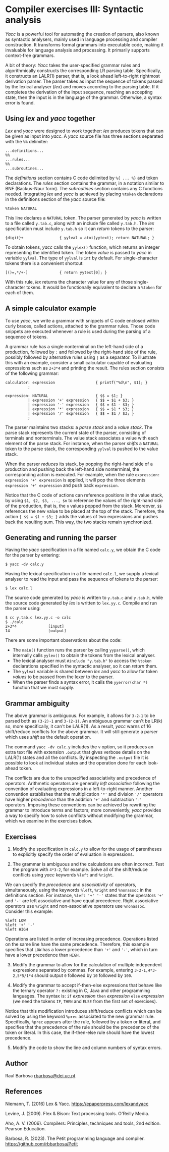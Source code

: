 # Compiler exercises III: Syntactic analysis

_Yacc_ is a powerful tool for automating the creation of parsers, also known as syntactic analysers, mainly used in language processing and compiler construction. It transforms formal grammars into executable code, making it invaluable for language analysis and processing. It primarily supports context-free grammars.

A bit of theory: _Yacc_ takes the user-specified grammar rules and algorithmically constructs the corresponding LR parsing table. Specifically, it constructs an LALR(1) parser, that is, a look ahead left-to-right rightmost derivation parser. The parser takes as input the sequence of tokens passed by the lexical analyser (_lex_) and moves according to the parsing table. If it completes the derivation of the input sequence, reaching an accepting state, then the input is in the language of the grammar. Otherwise, a syntax error is found.

## Using _lex_ and _yacc_ together

_Lex_ and _yacc_ were designed to work together: _lex_ produces tokens that can be given as input into _yacc_. A _yacc_ source file has three sections separated with the `%%` delimiter:

    ...definitions...
    %% 
    ...rules...
    %% 
    ...subroutines...

The _definitions_ section contains C code delimited by ``%{ ... %}`` and token declarations. The _rules_ section contains the grammar, in a notation similar to BNF (Backus-Naur form). The _subroutines_ section contains any C functions needed. Integrating _lex_ and _yacc_ is achieved by placing ``%token`` declarations in the definitions section of the _yacc_ source file:

    %token NATURAL

This line declares a ``NATURAL`` token. The parser generated by _yacc_ is written to a file called ``y.tab.c``, along with an include file called ``y.tab.h``. The _lex_ specification must include ``y.tab.h`` so it can _return_ tokens to the parser:

    {digit}+                { yylval = atoi(yytext); return NATURAL; }

To obtain tokens, _yacc_ calls the ``yylex()`` function, which returns an integer representing the identified token. The token _value_ is passed to _yacc_ in variable ``yylval``. The type of ``yylval`` is ``int`` by default. For single-character tokens there is a convenient shortcut:

    [()=,*/+-]              { return yytext[0]; }

With this rule, _lex_ returns the character value for any of those single-character tokens. It would be functionally equivalent to declare a ``%token`` for each of them.

## A simple calculator example

To use _yacc_, we write a grammar with snippets of C code enclosed within curly braces, called actions, attached to the grammar rules. Those code snippets are executed whenever a rule is used during the parsing of a sequence of tokens.

A grammar rule has a single nonterminal on the left-hand side of a production, followed by ``:`` and followed by the right-hand side of the rule, possibly followed by alternative rules using ``|`` as a separator. To illustrate this with an example, consider a small calculator capable of evaluating expressions such as ``2+3*4`` and printing the result. The rules section consists of the following grammar:

    calculator: expression                  { printf("%d\n", $1); }
              ;

    expression: NATURAL                     { $$ = $1; }
              | expression '+' expression   { $$ = $1 + $3; }
              | expression '-' expression   { $$ = $1 - $3; }
              | expression '*' expression   { $$ = $1 * $3; }
              | expression '/' expression   { $$ = $1 / $3; }
              ;

The parser maintains two stacks: a _parse stack_ and a _value stack_. The parse stack represents the current state of the parser, consisting of terminals and nonterminals. The value stack associates a value with each element of the parse stack. For instance, when the parser _shifts_ a ``NATURAL`` token to the parse stack, the corresponding ``yylval`` is pushed to the value stack.

When the parser _reduces_ its stack, by popping the right-hand side of a production and pushing back the left-hand side nonterminal, the corresponding action is executed. For example, when the rule ``expression: expression '+' expression`` is applied, it will pop the three elements ``expression '+' expression`` and push back ``expression``.

Notice that the C code of actions can reference positions in the value stack, by using ``$1, $2, $3, ..., $n`` to reference the values of the right-hand side of the production, that is, the ``n`` values popped from the stack. Moreover, ``$$`` references the new value to be placed at the top of the stack. Therefore, the action ``{ $$ = $1 + $3; }`` adds the values of two expressions and pushes back the resulting sum. This way, the two stacks remain synchronized.

## Generating and running the parser

Having the _yacc_ specification in a file named ``calc.y``, we obtain the C code for the parser by entering:

    $ yacc -dv calc.y

Having the lexical specification in a file named ``calc.l``, we supply a lexical analyser to read the input and pass the sequence of tokens to the parser:

    $ lex calc.l

The source code generated by _yacc_ is written to ``y.tab.c`` and ``y.tab.h``, while the source code generated by _lex_ is written to ``lex.yy.c``. Compile and run the parser using:

    $ cc y.tab.c lex.yy.c -o calc
    $ ./calc
    2+3*4              [input]
    14                 [output]

There are some important observations about the code:

- The ``main()`` function runs the parser by calling ``yyparse()``, which internally calls ``yylex()`` to obtain the tokens from the lexical analyser.
- The lexical analyser must ``#include "y.tab.h"`` to access the ``%token`` declarations specified in the syntactic analyser, so it can _return_ them.
- The ``yylval`` variable is shared between _lex_ and _yacc_ to allow for token _values_ to be passed from the lexer to the parser.
- When the parser finds a syntax error, it calls the ``yyerror(char *)`` function that we must supply.

## Grammar ambiguity

The above grammar is ambiguous. For example, it allows for ``3-2-1`` to be parsed both as ``(3-2)-1`` and ``3-(2-1)``. An ambiguous grammar can't be LR(k) so, more specifically, it can't be LALR(1). As a result, _yacc_ warns of 16 shift/reduce conflicts for the above grammar. It will still generate a parser which uses _shift_ as the default operation.

The command ``yacc -dv calc.y`` includes the ``v`` option, so it produces an extra text file with extension ``.output`` that gives verbose details on the LALR(1) states and all the conflicts. By inspecting the ``.output`` file it is possible to look at individual states and the operation done for each look-ahead token.

The conflicts are due to the unspecified associativity and precedence of operators. Arithmetic operators are generally _left associative_ following the convention of evaluating expressions in a left-to-right manner. Another convention establishes that the multiplication ``'*'`` and division ``'/'`` operators have higher _precedence_ than the addition ``'+'`` and subtraction ``'-'`` operators. Imposing these conventions can be achieved by rewriting the grammar to introduce terms and factors; more conveniently, _yacc_ provides a way to specify how to solve conflicts without modifying the grammar, which we examine in the exercises below.

## Exercises

1. Modify the specification in ``calc.y`` to allow for the usage of parentheses to explicitly specify the order of evaluation in expressions.

2. The grammar is ambiguous and the calculations are often incorrect. Test the program with ``4*3-2``, for example. Solve all of the shift/reduce conflicts using _yacc_ keywords ``%left`` and ``%right``.

We can specify the _precedence_ and _associativity_ of operators, simultaneously, using the keywords ``%left``, ``%right`` and ``%nonassoc`` in the definitions section. For instance, ``%left '+' '-'`` states that the operators ``'+'`` and ``'-'`` are left associative and have equal precedence. Right associative operators use ``%right`` and non-associative operators use ``%nonassoc``. Consider this example:

    %left LOW
    %left '+' '-'
    %left HIGH

Operations are listed in order of increasing precedence. Operations listed on the same line have the same precedence. Therefore, this example specifies that ``LOW`` has a lower precedence than ``'+'`` and ``'-'``, which in turn have a lower precedence than ``HIGH``.

3. Modify the grammar to allow for the calculation of multiple independent expressions separated by commas. For example, entering ``3-2-1,4*3-2,5*5/1*4`` should output ``0`` followed by ``10`` followed by ``100``.

4. Modify the grammar to accept if-then-else expressions that behave like the ternary operator ``?:`` existing in C, Java and other programming languages. The syntax is: ``if`` _expression_ ``then`` _expression_ ``else`` _expression_ (we need the tokens ``IF``, ``THEN`` and ``ELSE`` from the first set of exercises).

Notice that this modification introduces shift/reduce conflicts which can be solved by using the keyword ``%prec`` associated to the new grammar rule. Specifically, ``%prec`` appears after the rule, followed by a token or literal, and specifies that the precedence of the rule should be the precedence of the token or literal. In this case, the if-then-else rule should have the lowest precedence.

5. Modify the code to show the line and column numbers of syntax errors.

## Author

Raul Barbosa [<rbarbosa@dei.uc.pt>](mailto:rbarbosa@dei.uc.pt)

## References

Niemann, T. (2016) Lex & Yacc. https://epaperpress.com/lexandyacc

Levine, J. (2009). Flex & Bison: Text processing tools. O'Reilly Media.

Aho, A. V. (2006). Compilers: Principles, techniques and tools, 2nd edition. Pearson Education.

Barbosa, R. (2023). The Petit programming language and compiler. https://github.com/rbbarbosa/Petit